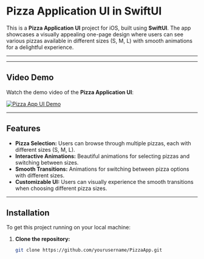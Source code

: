 # Pizza Application UI in SwiftUI

This is a **Pizza Application UI** project for iOS, built using **SwiftUI**. The app showcases a visually appealing one-page design where users can see various pizzas available in different sizes (S, M, L) with smooth animations for a delightful experience.

---

---

## Video Demo  

Watch the demo video of the **Pizza Application UI**:

[![Pizza App UI Demo](https://img.youtube.com/vi/your_video_id/0.jpg)](https://www.youtube.com/watch?v=your_video_id)

---

## Features

- **Pizza Selection:** Users can browse through multiple pizzas, each with different sizes (S, M, L).
- **Interactive Animations:** Beautiful animations for selecting pizzas and switching between sizes.
- **Smooth Transitions:** Animations for switching between pizza options with different sizes.
- **Customizable UI:** Users can visually experience the smooth transitions when choosing different pizza sizes.

---

## Installation  

To get this project running on your local machine:

1. **Clone the repository:**  

   ```bash  
   git clone https://github.com/yourusername/PizzaApp.git  
